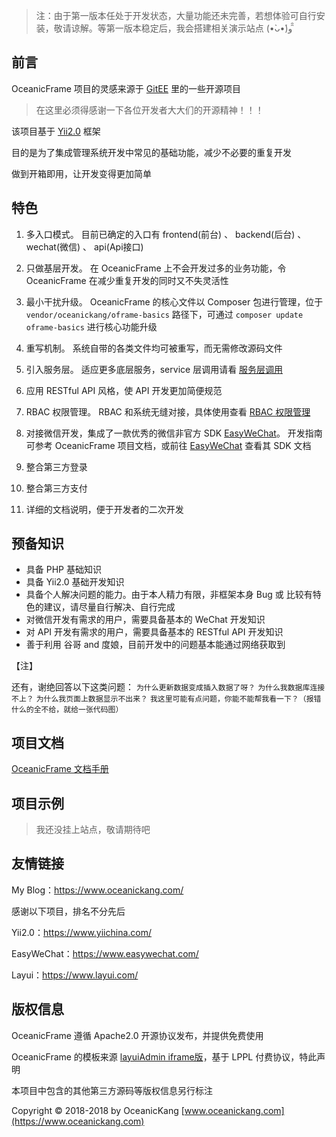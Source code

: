 
> 注：由于第一版本任处于开发状态，大量功能还未完善，若想体验可自行安装，敬请谅解。等第一版本稳定后，我会搭建相关演示站点 (•̀ᴗ•́)و ̑̑

## 前言

OceanicFrame 项目的灵感来源于 [GitEE](https://gitee.com/explore) 里的一些开源项目

> 在这里必须得感谢一下各位开发者大大们的开源精神！！！

该项目基于 [Yii2.0](https://www.yiichina.com/) 框架

目的是为了集成管理系统开发中常见的基础功能，减少不必要的重复开发

做到开箱即用，让开发变得更加简单

## 特色


1. 多入口模式。 目前已确定的入口有 frontend(前台) 、 backend(后台) 、 wechat(微信) 、 api(Api接口)

2. 只做基层开发。 在 OceanicFrame 上不会开发过多的业务功能，令 OceanicFrame 在减少重复开发的同时又不失灵活性

3. 最小干扰升级。 OceanicFrame 的核心文件以 Composer 包进行管理，位于 `vendor/oceanickang/oframe-basics` 路径下，可通过 `composer update oframe-basics` 进行核心功能升级

4. 重写机制。 系统自带的各类文件均可被重写，而无需修改源码文件

5. 引入服务层。 适应更多底层服务，service 层调用请看 [服务层调用](/develop/system/service.md)

6. 应用 RESTful API 风格，使 API 开发更加简便规范 

7. RBAC 权限管理。 RBAC 和系统无缝对接，具体使用查看 [RBAC 权限管理](/app-guide/rbac.md)

8. 对接微信开发，集成了一款优秀的微信非官方 SDK [EasyWeChat](https://www.easywechat.com/)。 开发指南可参考 OceanicFrame 项目文档，或前往 [EasyWeChat](https://www.easywechat.com/) 查看其 SDK 文档

9. 整合第三方登录

10. 整合第三方支付

11. 详细的文档说明，便于开发者的二次开发

## 预备知识

* 具备 PHP 基础知识
* 具备 Yii2.0 基础开发知识
* 具备个人解决问题的能力。由于本人精力有限，非框架本身 Bug 或 比较有特色的建议，请尽量自行解决、自行完成
* 对微信开发有需求的用户，需要具备基本的 WeChat 开发知识
* 对 API 开发有需求的用户，需要具备基本的 RESTful API 开发知识
* 善于利用 谷哥 and 度娘，目前开发中的问题基本能通过网络获取到

【注】

还有，谢绝回答以下这类问题：
`为什么更新数据变成插入数据了呀？`
`为什么我数据库连接不上？`
`为什么我页面上数据显示不出来？`
`我这里可能有点问题，你能不能帮我看一下？（报错什么的全不给，就给一张代码图）`

## 项目文档

[OceanicFrame 文档手册](https://oceanickang.github.io/OceanicFrame/#/)

## 项目示例

> 我还没挂上站点，敬请期待吧

## 友情链接

My Blog：https://www.oceanickang.com/

感谢以下项目，排名不分先后

Yii2.0：https://www.yiichina.com/

EasyWeChat：https://www.easywechat.com/

Layui：https://www.layui.com/

## 版权信息

OceanicFrame 遵循 Apache2.0 开源协议发布，并提供免费使用

OceanicFrame 的模板来源 [layuiAdmin iframe版](http://www.layui.com/admin/)，基于 LPPL 付费协议，特此声明

本项目中包含的其他第三方源码等版权信息另行标注

Copyright © 2018-2018 by OceanicKang [www.oceanickang.com](https://www.oceanickang.com)


